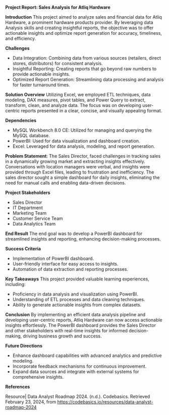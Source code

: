 **Project Report: Sales Analysis for Atliq Hardware**

 **Introduction**
This project aimed to analyze sales and financial data for Atliq Hardware, a prominent hardware products provider. By leveraging data Analysis skills and creating insightful reports, the objective was to offer actionable insights and optimize report generation for accuracy, timeliness, and efficiency.

**Challenges**

- Data Integration: Combining data from various sources (retailers, direct stores, distributors) for consistent analysis.
- Insightful Reporting: Creating reports that go beyond raw numbers to provide actionable insights.
- Optimized Report Generation: Streamlining data processing and analysis for faster turnaround times.

**Solution Overview**
Utilizing Excel, we employed ETL techniques, data modeling, DAX measures, pivot tables, and Power Query to extract, transform, clean, and analyze data. The focus was on developing user-centric reports presented in a clear, concise, and visually appealing format.

**Dependencies**

- MySQL Workbench 8.0 CE: Utilized for managing and querying the MySQL database.
- PowerBI: Used for data visualization and dashboard creation.
- Excel: Leveraged for data analysis, modeling, and report generation.

**Problem Statement**: The Sales Director, faced challenges in tracking sales in a dynamically growing market and extracting insights effectively. Conversations with location managers were verbal, and insights were provided through Excel files, leading to frustration and inefficiency. The sales director sought a simple dashboard for daily insights, eliminating the need for manual calls and enabling data-driven decisions.

**Project Stakeholders**
- Sales Director
- IT Department
- Marketing Team
- Customer Service Team
- Data Analytics Team

**End Result**
The end goal was to develop a PowerBI dashboard for streamlined insights and reporting, enhancing decision-making processes.

**Success Criteria**
- Implementation of PowerBI dashboard.
- User-friendly interface for easy access to insights.
- Automation of data extraction and reporting processes.

**Key Takeaways**
This project provided valuable learning experiences, including:
- Proficiency in data analysis and visualization using PowerBI.
- Understanding of ETL processes and data cleaning techniques.
- Ability to generate actionable insights from complex datasets.

**Conclusion**
By implementing an efficient data analysis pipeline and developing user-centric reports, Atliq Hardware can now access actionable insights effortlessly. The PowerBI dashboard provides the Sales Director and other stakeholders with real-time insights for informed decision-making, driving business growth and success.

**Future Directions**
- Enhance dashboard capabilities with advanced analytics and predictive modeling.
- Incorporate feedback mechanisms for continuous improvement.
- Expand data sources and integrate with external systems for comprehensive insights.

**References**

Resource| Data Analyst Roadmap 2024. (n.d.). Codebasics. Retrieved February 23, 2024, from https://codebasics.io/resources/data-analyst-roadmap-2024

